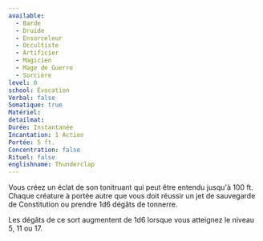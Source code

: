 ```yaml
---
available:
  - Barde
  - Druide
  - Ensorceleur
  - Occultiste
  - Artificier
  - Magicien
  - Mage de Guerre
  - Sorcière
level: 0
school: Évocation
Verbal: false
Somatique: true
Matériel: 
detailmat: 
Durée: Instantanée
Incantation: 1 Action
Portée: 5 ft.
Concentration: false
Rituel: false
englishname: Thunderclap
---
```

Vous créez un éclat de son tonitruant qui peut être entendu jusqu'à 100 ft. Chaque créature à portée autre que vous doit réussir un jet de sauvegarde de Constitution ou prendre 1d6 dégâts de tonnerre.

Les dégâts de ce sort augmentent de 1d6 lorsque vous atteignez le niveau 5, 11 ou 17.
